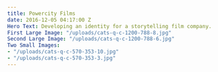```yaml
---
title: Powercity Films
date: 2016-12-05 04:17:00 Z
Hero Text: Developing an identity for a storytelling film company.
First Large Image: "/uploads/cats-q-c-1200-788-8.jpg"
Second Large Image: "/uploads/cats-q-c-1200-788-6.jpg"
Two Small Images:
- "/uploads/cats-q-c-570-353-10.jpg"
- "/uploads/cats-q-c-570-353-3.jpg"
---
```


